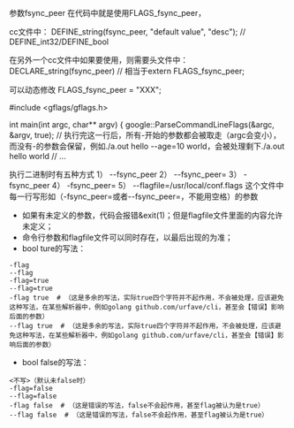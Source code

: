 参数fsync_peer
在代码中就是使用FLAGS_fsync_peer，

cc文件中：
DEFINE_string(fsync_peer, "default value", "desc");  // DEFINE_int32/DEFINE_bool

在另外一个cc文件中如果要使用，则需要头文件中：
DECLARE_string(fsync_peer)  // 相当于extern FLAGS_fsync_peer;

可以动态修改
FLAGS_fsync_peer = "XXX";

#include <gflags/gflags.h>

int main(int argc, char** argv) {
  google::ParseCommandLineFlags(&argc, &argv, true);  // 执行完这一行后，所有-开始的参数都会被取走（argc会变小），而没有-的参数会保留，例如./a.out hello --age=10 world，会被处理剩下./a.out hello world
  // ...

执行二进制时有五种方式
1）
--fsync_peer <value>
2）
--fsync_peer=<value>
3）
-fsync_peer <value>
4）
-fsync_peer=<value>
5）
--flagfile=/usr/local/conf.flags 这个文件中每一行写形如（-fsync_peer=<value>或者--fsync_peer=<value>，不能用空格）的参数

- 如果有未定义的参数，代码会报错&exit(1)；但是flagfile文件里面的内容允许未定义；
- 命令行参数和flagfile文件可以同时存在，以最后出现的为准；
- bool ture的写法：

```
-flag
--flag
-flag=true
--flag=true
-flag true  # （这是多余的写法，实际true四个字符并不起作用，不会被处理，应该避免这种写法，在某些解析器中，例如golang github.com/urfave/cli，甚至会【错误】影响后面的参数）
--flag true  # （这是多余的写法，实际true四个字符并不起作用，不会被处理，应该避免这种写法，在某些解析器中，例如golang github.com/urfave/cli，甚至会【错误】影响后面的参数）
```

- bool false的写法：

```
<不写>（默认未false时）
-flag=false
--flag=false
-flag false  # （这是错误的写法，false不会起作用，甚至flag被认为是true）
--flag false  # （这是错误的写法，false不会起作用，甚至flag被认为是true）
```